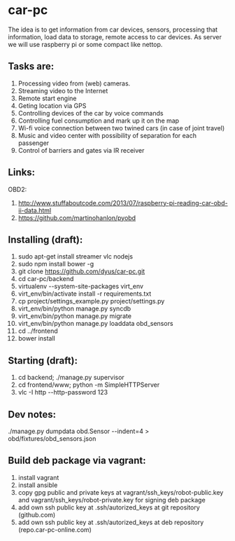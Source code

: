 car-pc
======
The idea is to get information from car devices, sensors, processing that information, load data to storage, remote access to car devices. As server we will use raspberry pi or some compact like nettop. 

Tasks are: 
----------
1. Processing video from (web) cameras.
2. Streaming video to the Internet
3. Remote start engine
4. Geting location via GPS
5. Controlling devices of the car by voice commands
6. Controlling fuel consumption and mark up it on the map
7. Wi-fi voice connection between two twined cars (in case of joint travel)
8. Music and video center with possibility of separation for each passenger
9. Control of barriers and gates via IR receiver


Links:
----------
OBD2:
 1. http://www.stuffaboutcode.com/2013/07/raspberry-pi-reading-car-obd-ii-data.html
 2. https://github.com/martinohanlon/pyobd


Installing (draft):
----------
 1. sudo apt-get install streamer vlc nodejs
 2. sudo npm install bower -g
 3. git clone https://github.com/dyus/car-pc.git
 4. cd car-pc/backend
 5. virtualenv --system-site-packages virt_env
 6. virt_env/bin/activate install -r requirements.txt
 7. cp project/settings_example.py project/settings.py
 8. virt_env/bin/python manage.py syncdb
 9. virt_env/bin/python manage.py migrate
 10. virt_env/bin/python manage.py loaddata obd_sensors
 11. cd ../frontend
 12. bower install

Starting (draft):
----------
 1. cd backend; ./manage.py supervisor
 2. cd frontend/www; python -m SimpleHTTPServer
 3. vlc -I http --http-password 123



Dev notes:
----------
 ./manage.py dumpdata obd.Sensor --indent=4 > obd/fixtures/obd_sensors.json


Build deb package via vagrant:
----------
 1. install vagrant
 2. install ansible
 3. copy gpg public and private keys at vagrant/ssh_keys/robot-public.key and vagrant/ssh_keys/robot-private.key for signing deb package
 4. add own ssh public key at .ssh/autorized_keys at git repository (github.com)
 5. add own ssh public key at .ssh/autorized_keys at deb repository (repo.car-pc-online.com)





